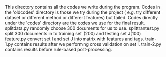 This directory contains all the codes we write during the program.
Codes in the 'oldcodes' directory is those we try during the project ( e.g. try different dataset or different method or different features) but failed.
Codes directly under the 'codes' directory are the codes we use for the final result.
splitdata.py randomly choose 300 documents for us to use.
splittrantest.py split 300 documents in to training set I(200) and testing set J(100)
feature.py convert set I and set J into matrix with features and tags.
train-1.py contains results after we performing cross validation on set I.
train-2.py contains results before rule-based post-processing.
